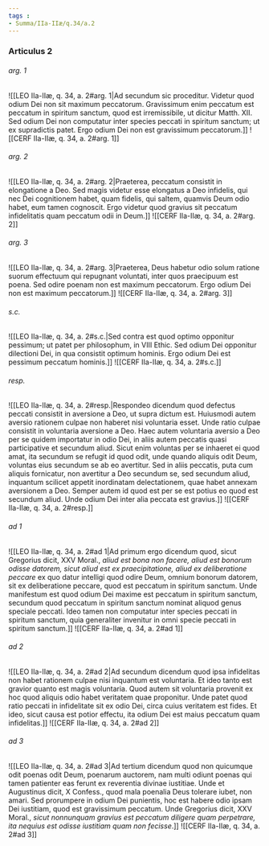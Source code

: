 ```yaml
---
tags : 
- Summa/IIa-IIæ/q.34/a.2
---
```


### Articulus 2

###### arg. 1
![[LEO IIa-IIæ, q. 34, a. 2#arg. 1|Ad secundum sic proceditur. Videtur quod odium Dei non sit maximum peccatorum. Gravissimum enim peccatum est peccatum in spiritum sanctum, quod est irremissibile, ut dicitur Matth. XII. Sed odium Dei non computatur inter species peccati in spiritum sanctum; ut ex supradictis patet. Ergo odium Dei non est gravissimum peccatorum.]]
![[CERF IIa-IIæ, q. 34, a. 2#arg. 1]]

###### arg. 2
![[LEO IIa-IIæ, q. 34, a. 2#arg. 2|Praeterea, peccatum consistit in elongatione a Deo. Sed magis videtur esse elongatus a Deo infidelis, qui nec Dei cognitionem habet, quam fidelis, qui saltem, quamvis Deum odio habet, eum tamen cognoscit. Ergo videtur quod gravius sit peccatum infidelitatis quam peccatum odii in Deum.]]
![[CERF IIa-IIæ, q. 34, a. 2#arg. 2]]

###### arg. 3
![[LEO IIa-IIæ, q. 34, a. 2#arg. 3|Praeterea, Deus habetur odio solum ratione suorum effectuum qui repugnant voluntati, inter quos praecipuum est poena. Sed odire poenam non est maximum peccatorum. Ergo odium Dei non est maximum peccatorum.]]
![[CERF IIa-IIæ, q. 34, a. 2#arg. 3]]

###### s.c.
![[LEO IIa-IIæ, q. 34, a. 2#s.c.|Sed contra est quod optimo opponitur pessimum; ut patet per philosophum, in VIII Ethic. Sed odium Dei opponitur dilectioni Dei, in qua consistit optimum hominis. Ergo odium Dei est pessimum peccatum hominis.]]
![[CERF IIa-IIæ, q. 34, a. 2#s.c.]]

###### resp.
![[LEO IIa-IIæ, q. 34, a. 2#resp.|Respondeo dicendum quod defectus peccati consistit in aversione a Deo, ut supra dictum est. Huiusmodi autem aversio rationem culpae non haberet nisi voluntaria esset. Unde ratio culpae consistit in voluntaria aversione a Deo. Haec autem voluntaria aversio a Deo per se quidem importatur in odio Dei, in aliis autem peccatis quasi participative et secundum aliud. Sicut enim voluntas per se inhaeret ei quod amat, ita secundum se refugit id quod odit, unde quando aliquis odit Deum, voluntas eius secundum se ab eo avertitur. Sed in aliis peccatis, puta cum aliquis fornicatur, non avertitur a Deo secundum se, sed secundum aliud, inquantum scilicet appetit inordinatam delectationem, quae habet annexam aversionem a Deo. Semper autem id quod est per se est potius eo quod est secundum aliud. Unde odium Dei inter alia peccata est gravius.]]
![[CERF IIa-IIæ, q. 34, a. 2#resp.]]

###### ad 1
![[LEO IIa-IIæ, q. 34, a. 2#ad 1|Ad primum ergo dicendum quod, sicut Gregorius dicit, XXV Moral., *aliud est bona non facere, aliud est bonorum odisse datorem, sicut aliud est ex praecipitatione, aliud ex deliberatione peccare* ex quo datur intelligi quod odire Deum, omnium bonorum datorem, sit ex deliberatione peccare, quod est peccatum in spiritum sanctum. Unde manifestum est quod odium Dei maxime est peccatum in spiritum sanctum, secundum quod peccatum in spiritum sanctum nominat aliquod genus speciale peccati. Ideo tamen non computatur inter species peccati in spiritum sanctum, quia generaliter invenitur in omni specie peccati in spiritum sanctum.]]
![[CERF IIa-IIæ, q. 34, a. 2#ad 1]]

###### ad 2
![[LEO IIa-IIæ, q. 34, a. 2#ad 2|Ad secundum dicendum quod ipsa infidelitas non habet rationem culpae nisi inquantum est voluntaria. Et ideo tanto est gravior quanto est magis voluntaria. Quod autem sit voluntaria provenit ex hoc quod aliquis odio habet veritatem quae proponitur. Unde patet quod ratio peccati in infidelitate sit ex odio Dei, circa cuius veritatem est fides. Et ideo, sicut causa est potior effectu, ita odium Dei est maius peccatum quam infidelitas.]]
![[CERF IIa-IIæ, q. 34, a. 2#ad 2]]

###### ad 3
![[LEO IIa-IIæ, q. 34, a. 2#ad 3|Ad tertium dicendum quod non quicumque odit poenas odit Deum, poenarum auctorem, nam multi odiunt poenas qui tamen patienter eas ferunt ex reverentia divinae iustitiae. Unde et Augustinus dicit, X Confess., quod mala poenalia Deus tolerare iubet, non amari. Sed prorumpere in odium Dei punientis, hoc est habere odio ipsam Dei iustitiam, quod est gravissimum peccatum. Unde Gregorius dicit, XXV Moral., *sicut nonnunquam gravius est peccatum diligere quam perpetrare, ita nequius est odisse iustitiam quam non fecisse*.]]
![[CERF IIa-IIæ, q. 34, a. 2#ad 3]]

